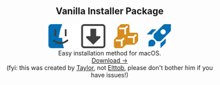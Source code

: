 <h2 align="center">
	Vanilla Installer Package
</h2>
<p align="center">
	<img src="icons.png" alt="spot the icons not made by an icon designer!"height="56"></img><br>
  Easy installation method for macOS.
	<br>
	<a href="https://github.com/tayi-or/vanilla-installer">Download →</a>
  <br>
	(fyi: this was created by <a href="https://twitter.com/tayiorrobinson">Taylor</a>, not <a href="https://twitter.com/elttob">Elttob</a>, please don't bother him if you have issues!)
</p>
